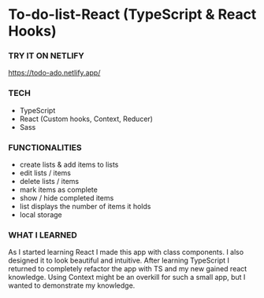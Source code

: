 # To-do-list-React (TypeScript & React Hooks)

### TRY IT ON NETLIFY
https://todo-ado.netlify.app/

### TECH
* TypeScript 
* React (Custom hooks, Context, Reducer) 
* Sass

### FUNCTIONALITIES
* create lists & add items to lists
* edit lists / items
* delete lists / items
* mark items as complete
* show / hide completed items
* list displays the number of items it holds
* local storage

### WHAT I LEARNED
As I started learning React I made this app with class components. I also designed it to look beautiful and intuitive. After learning TypeScript I returned to completely refactor the app with TS and my new gained react knowledge. Using Context might be an overkill for such a small app, but I wanted to demonstrate my knowledge.